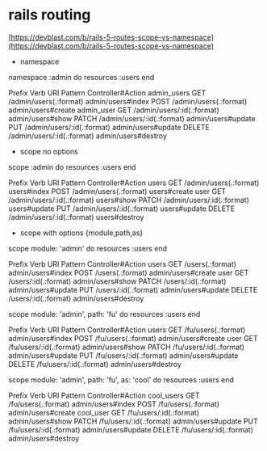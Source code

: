 # rails routing

[https://devblast.com/b/rails-5-routes-scope-vs-namespace](https://devblast.com/b/rails-5-routes-scope-vs-namespace)

- namespace

namespace :admin do
  resources :users
end


Prefix Verb   URI Pattern                Controller#Action
admin_users GET    /admin/users(.:format)     admin/users#index
            POST   /admin/users(.:format)     admin/users#create
admin_user  GET    /admin/users/:id(.:format) admin/users#show
            PATCH  /admin/users/:id(.:format) admin/users#update
            PUT    /admin/users/:id(.:format) admin/users#update
            DELETE /admin/users/:id(.:format) admin/users#destroy




- scope no options


scope :admin do
  resources :users
end



Prefix Verb   URI Pattern                Controller#Action
 users GET    /admin/users(.:format)     users#index
       POST   /admin/users(.:format)     users#create
  user GET    /admin/users/:id(.:format) users#show
       PATCH  /admin/users/:id(.:format) users#update
       PUT    /admin/users/:id(.:format) users#update
       DELETE /admin/users/:id(.:format) users#destroy


- scope with options  {module,path,as}


scope module: 'admin' do
  resources :users
end


Prefix Verb   URI Pattern          Controller#Action
 users GET    /users(.:format)     admin/users#index
       POST   /users(.:format)     admin/users#create
  user GET    /users/:id(.:format) admin/users#show
       PATCH  /users/:id(.:format) admin/users#update
       PUT    /users/:id(.:format) admin/users#update
       DELETE /users/:id(.:format) admin/users#destroy


scope module: 'admin', path: 'fu' do
  resources :users
end


Prefix Verb   URI Pattern             Controller#Action
 users GET    /fu/users(.:format)     admin/users#index
       POST   /fu/users(.:format)     admin/users#create
  user GET    /fu/users/:id(.:format) admin/users#show
       PATCH  /fu/users/:id(.:format) admin/users#update
       PUT    /fu/users/:id(.:format) admin/users#update
       DELETE /fu/users/:id(.:format) admin/users#destroy



scope module: 'admin', path: 'fu', as: 'cool' do
  resources :users
end



Prefix Verb   URI Pattern             Controller#Action
cool_users GET    /fu/users(.:format)     admin/users#index
           POST   /fu/users(.:format)     admin/users#create
cool_user  GET    /fu/users/:id(.:format) admin/users#show
           PATCH  /fu/users/:id(.:format) admin/users#update
           PUT    /fu/users/:id(.:format) admin/users#update
           DELETE /fu/users/:id(.:format) admin/users#destroy